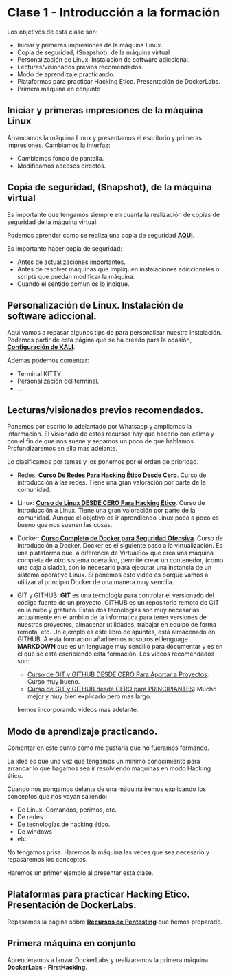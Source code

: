 # Clase 1 - Introducción a la formación

Los objetivos de esta clase son:

* Iniciar y primeras impresiones de la máquina Linux.
* Copia de seguridad, (Snapshot), de la máquina virtual
* Personalización de Linux. Instalación de software adiccional.
* Lecturas/visionados previos recomendados.
* Modo de aprendizaje practicando. 
* Plataformas para practicar Hacking Etico. Presentación de DockerLabs.
* Primera máquina en conjunto

## Iniciar y primeras impresiones de la máquina Linux

Arrancamos la máquina Linux y presentamos el escritorio y primeras impresiones. Cambiamos la interfaz:

* Cambiamos fondo de pantalla.
* Modificamos accesos directos.

## Copia de seguridad, (Snapshot), de la máquina virtual

Es importante que tengamos siempre en cuanta la realización de copias de seguridad de la máquina virtual.

Podemos aprender como se realiza una copia de seguridad **[AQUI](../fundamentos/virtualbox.md#copia-de-seguridad-en-virtualbox)**.

Es importante hacer copia de seguridad:

* Antes de actualizaciones importantes.
* Antes de resolver máquinas que impliquen instalaciones adiccionales o scripts que puedan modificar la máquina.
* Cuando el sentido comun os lo indique.

## Personalización de Linux. Instalación de software adiccional.

Aqui vamos a repasar algunos tips de para personalizar nuestra instalación. Podemos partir de esta página que se ha creado para la ocasión, **[Configuración de KALI](../Linux/02-configuracion-del-entorno)**.

Ademas podemos comentar:

* Terminal KITTY
* Personalización del terminal.
* ...
  

## Lecturas/visionados previos recomendados.

Ponemos por escrito lo adelantado por Whatsapp y ampliamos la información. El visionado de estos recursos hay que hacerlo con calma y con el fin de que nos suene y sepamos un poco de que hablamos. Profundizaremos en ello mas adelante.

Lo clasificamos por temas y los ponemos por el orden de prioridad.

* Redes: **[Curso De Redes Para Hacking Ético Desde Cero](https://www.youtube.com/watch?v=7ejIdyu8hug)**. Curso de introducción a las redes. Tiene una gran valoración por parte de la comunidad.
* Linux: **[Curso de Linux DESDE CERO Para Hacking Ético](https://www.youtube.com/watch?v=8v1cR7-msQ0)**. Curso de introducción a Linux. Tiene una gran valoración por parte de la comunidad. Aunque el objetivo es ir aprendiendo Linux poco a poco es bueno que nos suenen las cosas.
* Docker: **[Curso Completo de Docker para Seguridad Ofensiva](https://www.youtube.com/watch?v=CriV0_mR7RI&t=)**. Curso de introducción a Docker. Docker es el siguiente paso a la virtualización. Es una plataforma que, a diferencia de VirtualBox que crea una máquina completa de otro sistema operativo, permite crear un contenedor, (como una caja aislada), con lo necesario para ejecutar una instancia de un sistema operativo Linux. Si ponemos este video es porque vamos a utilizar al principio Docker de una manera muy sencilla. 
* GIT y GITHUB: **GIT** es una tecnología para controlar el versionado del código fuente de un proyecto. GITHUB es un repositorio remoto de GIT en la nube y gratuito. Estas dos tecnologias son muy necesarias actualmente en el ambito de la informatica para tener versiones de nuestros proyectos, almacenar utilidades, trabajar en equipo de forma remota, etc. Un ejemplo es este libro de apuntes, está almacenado en GITHUB. A esta formación añadiremos nosotros el lenguage **MARKDOWN** que es un lenguage muy sencillo para documentar y es en el que se está escribiendo esta formación. Los videos recomendados son:
  * [Curso de GIT y GITHUB DESDE CERO Para Aportar a Proyectos](https://www.youtube.com/watch?v=niPExbK8lSw): Curso muy bueno.
  * [Curso de GIT y GITHUB desde CERO para PRINCIPIANTES](https://www.youtube.com/watch?v=3GymExBkKjE): Mucho mejor y muy bien explicado pero mas largo.

  Iremos incorporando videos mas adelante.

## Modo de aprendizaje practicando. 

Comentar en este punto como me gustaría que no fueramos formando. 

La idea es que una vez que tengamos un mínimo conocimiento para arrancar lo que hagamos sea ir resolviendo máquinas en modo Hacking ético.

Cuando nos pongamos delante de una máquina iremos explicando los conceptos que nos vayan saliendo:

* De Linux. Comandos, perimos, etc.
* De redes
* De tecnologías de hacking ético.
* De windows
* etc

No tengamos prisa. Haremos la máquina las veces que sea necesario y repasaremos los conceptos.

Haremos un primer ejemplo al presentar esta clase.

## Plataformas para practicar Hacking Etico. Presentación de DockerLabs.

Repasamos la página sobre **[Recursos de Pentesting](../pentesting/recursos-pentesting.md)** que hemos preparado.

## Primera máquina en conjunto

Aprenderamos a lanzar DockerLabs y realizaremos la primera máquina: **DockerLabs - FirstHacking**.

